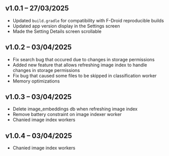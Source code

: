 ## v1.0.1 – 27/03/2025

- Updated `build.gradle` for compatibility with F-Droid reproducible builds  
- Updated app version display in the Settings screen  
- Made the Setting Details screen scrollable

## v1.0.2 – 03/04/2025

- Fix search bug that occured due to changes in storage permissions
- Added new feature that allows refreshing image index to handle changes in storage permissions
- Fix bug that caused some files to be skipped in classification worker
- Memory optimizations

## v1.0.3 – 03/04/2025

- Delete image_embeddings db when refreshing image index
- Remove battery constraint on image indexer worker
- Chanied image index workers

## v1.0.4 – 03/04/2025
- Chanied image index workers
